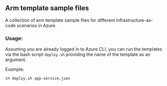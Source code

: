 ## Arm template sample files

A collection of arm template sample files for different infrastructure-as-code scenarios in Azure.


### Usage:

Assuming you are already logged in to Azure CLI, you can run the templates via the bash script `deploy.sh` providing the name of the template as an argument.

Example:
```sh
sh deploy.sh app-service.json
```
